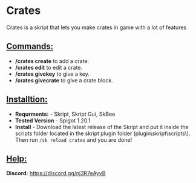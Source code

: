 # Crates
Crates is a skript that lets you make crates in game with a lot of features

## <ins>Commands<ins>:
- **/crates create** to add a crate.
- **/crates edit** to edit a crate.
- **/crates givekey** to give a key.
- **/crates givecrate** to give a crate block.

## <ins>Installtion<ins>:
- **Requrments:** - Skript, Skript Gui, SkBee
- **Tested Version** - Spigot 1.20.1
- **Install** - Download the latest release of the Skript and put it inside the scripts folder located in the skript plugin folder (plugin\skript\scripts\\). Then run ``/sk reload crates`` and you are done!

## <ins>Help<ins>:
**Discord:** https://discord.gg/nj3R7eAyvB
